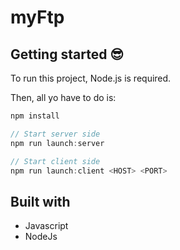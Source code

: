 # myFtp


## Getting started :sunglasses:

To run this project, Node.js is required.

Then, all yo have to do is:

```javascript
npm install

// Start server side
npm run launch:server

// Start client side
npm run launch:client <HOST> <PORT>
```

<!-- ## Features -->

<!-- TODO -->

<!-- | col1 | col2 |
| ---- | ---- |
| val1 | val2 | -->

## Built with

* Javascript
* NodeJs
